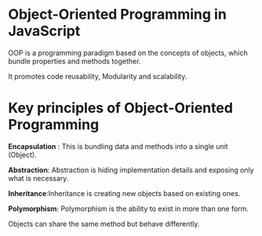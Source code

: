 # Object-Oriented Programming in JavaScript
OOP is a programming paradigm based on the concepts of objects, which bundle properties and methods together.

It promotes code reusability, Modularity and scalability.
# Key principles of Object-Oriented Programming

**Encapsulation** :  This is bundling data and methods into a single unit (Object).

**Abstraction**: Abstraction is hiding implementation details and exposing only what is necessary.

**Inheritance**:Inheritance is creating new objects based on existing ones.
 
**Polymorphism**: Polymorphism is the ability to exist in more than one form.

Objects can share the same method but behave differently.
                 